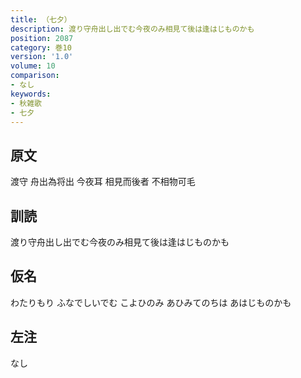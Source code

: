 ```yaml
---
title: （七夕）
description: 渡り守舟出し出でむ今夜のみ相見て後は逢はじものかも
position: 2087
category: 巻10
version: '1.0'
volume: 10
comparison:
- なし
keywords:
- 秋雑歌
- 七夕
---
```


## 原文

渡守 舟出為将出 今夜耳 相見而後者 不相物可毛

## 訓読

渡り守舟出し出でむ今夜のみ相見て後は逢はじものかも

## 仮名

わたりもり ふなでしいでむ こよひのみ あひみてのちは あはじものかも

## 左注

なし
